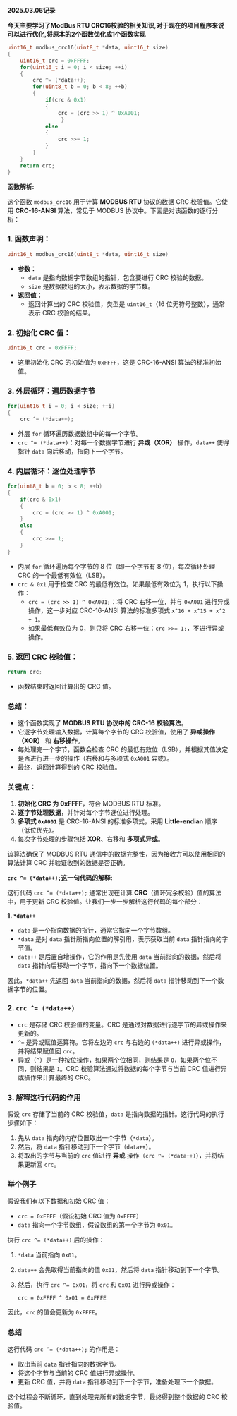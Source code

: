 **2025.03.06记录**

**今天主要学习了ModBus RTU CRC16校验的相关知识,对于现在的项目程序来说可以进行优化,将原本的2个函数优化成1个函数实现**

```c
uint16_t modbus_crc16(uint8_t *data, uint16_t size)
{
    uint16_t crc = 0xFFFF;
    for(uint16_t i = 0; i < size; ++i)
    {
        crc ^= (*data++);
        for(uint8_t b = 0; b < 8; ++b)
        {
            if(crc & 0x1)
            {
                crc = (crc >> 1) ^ 0xA001;
                 } 
            else
            {
                crc >>= 1;
            }  
        }
    }
    return crc;
}
```

**函数解析:**

这个函数 `modbus_crc16` 用于计算 **MODBUS RTU** 协议的数据 CRC 校验值。它使用 **CRC-16-ANSI** 算法，常见于 MODBUS 协议中。下面是对该函数的逐行分析：

### 1. 函数声明：
```c
uint16_t modbus_crc16(uint8_t *data, uint16_t size)
```
- **参数：**
  - `data` 是指向数据字节数组的指针，包含要进行 CRC 校验的数据。
  - `size` 是数据数组的大小，表示数据的字节数。
- **返回值：**
  - 返回计算出的 CRC 校验值，类型是 `uint16_t`（16 位无符号整数），通常表示 CRC 校验的结果。

### 2. 初始化 CRC 值：
```c
uint16_t crc = 0xFFFF;
```
- 这里初始化 CRC 的初始值为 `0xFFFF`，这是 CRC-16-ANSI 算法的标准初始值。
  
### 3. 外层循环：遍历数据字节
```c
for(uint16_t i = 0; i < size; ++i)
{
    crc ^= (*data++);
```
- 外层 `for` 循环遍历数据数组中的每一个字节。
- `crc ^= (*data++)`：对每一个数据字节进行 **异或（XOR）** 操作，`data++` 使得指针 `data` 向后移动，指向下一个字节。

### 4. 内层循环：逐位处理字节
```c
for(uint8_t b = 0; b < 8; ++b)
{
    if(crc & 0x1)
    {
        crc = (crc >> 1) ^ 0xA001;
    }
    else
    {
        crc >>= 1;
    }
}
```
- 内层 `for` 循环遍历每个字节的 8 位（即一个字节有 8 位），每次循环处理 CRC 的一个最低有效位（LSB）。
- `crc & 0x1` 用于检查 CRC 的最低有效位。如果最低有效位为 1，执行以下操作：
  - `crc = (crc >> 1) ^ 0xA001;`：将 CRC 右移一位，并与 `0xA001` 进行异或操作，这一步对应 CRC-16-ANSI 算法的标准多项式 `x^16 + x^15 + x^2 + 1`。
  - 如果最低有效位为 0，则只将 CRC 右移一位：`crc >>= 1;`，不进行异或操作。

### 5. 返回 CRC 校验值：
```c
return crc;
```
- 函数结束时返回计算出的 CRC 值。

### 总结：

- 这个函数实现了 **MODBUS RTU 协议中的 CRC-16 校验算法**。
- 它逐字节处理输入数据，计算每个字节的 CRC 校验值，使用了 **异或操作（XOR）** 和 **右移操作**。
- 每处理完一个字节，函数会检查 CRC 的最低有效位（LSB），并根据其值决定是否进行进一步的操作（右移和与多项式 `0xA001` 异或）。
- 最终，返回计算得到的 CRC 校验值。

### 关键点：
1. **初始化 CRC 为 0xFFFF**，符合 MODBUS RTU 标准。
2. **逐字节处理数据**，并针对每个字节逐位进行处理。
3. **多项式 `0xA001`** 是 CRC-16-ANSI 的标准多项式，采用 **Little-endian** 顺序（低位优先）。
4. 每次字节处理的步骤包括 **XOR**、右移和 **多项式异或**。

该算法确保了 MODBUS RTU 通信中的数据完整性，因为接收方可以使用相同的算法计算 CRC 并验证收到的数据是否正确。





**`crc ^= (*data++);`这一句代码的解释:**

这行代码 `crc ^= (*data++);` 通常出现在计算 **CRC**（循环冗余校验）值的算法中，用于更新 CRC 校验值。让我们一步一步解析这行代码的每个部分：

**1. `*data++`**

- `data` 是一个指向数据的指针，通常它指向一个字节数组。
- `*data` 是对 `data` 指针所指向位置的解引用，表示获取当前 `data` 指针指向的字节值。
- `data++` 是后置自增操作，它的作用是先使用 `data` 当前指向的数据，然后将 `data` 指针向后移动一个字节，指向下一个数据位置。
  

因此，`*data++` 先返回 `data` 当前指向的数据，然后将 `data` 指针移动到下一个数据字节的位置。

### 2. `crc ^= (*data++)`

- `crc` 是存储 CRC 校验值的变量。CRC 是通过对数据进行逐字节的异或操作来更新的。
- `^=` 是异或赋值运算符。它将左边的 `crc` 与右边的 `(*data++)` 进行异或操作，并将结果赋值回 `crc`。
- 异或（`^`）是一种按位操作，如果两个位相同，则结果是 `0`，如果两个位不同，则结果是 `1`。CRC 校验算法通过将数据的每个字节与当前 CRC 值进行异或操作来计算最终的 CRC。

### 3. 解释这行代码的作用

假设 `crc` 存储了当前的 CRC 校验值，`data` 是指向数据的指针。这行代码的执行步骤如下：

1. 先从 `data` 指向的内存位置取出一个字节（`*data`）。
2. 然后，将 `data` 指针移动到下一个字节（`data++`）。
3. 将取出的字节与当前的 `crc` 值进行 **异或** 操作（`crc ^= (*data++)`），并将结果更新回 `crc`。

### 举个例子

假设我们有以下数据和初始 CRC 值：

- `crc = 0xFFFF`（假设初始 CRC 值为 `0xFFFF`）
- `data` 指向一个字节数组，假设数组的第一个字节为 `0x01`。

执行 `crc ^= (*data++)` 后的操作：

1. `*data` 当前指向 `0x01`。
2. `data++` 会先取得当前指向的值 `0x01`，然后将 `data` 指针移动到下一个字节。
3. 然后，执行 `crc ^= 0x01`，将 `crc` 和 `0x01` 进行异或操作：

   ```
   crc = 0xFFFF ^ 0x01 = 0xFFFE
   ```

因此，`crc` 的值会更新为 `0xFFFE`。

### 总结

这行代码 `crc ^= (*data++);` 的作用是：

- 取出当前 `data` 指针指向的数据字节。
- 将这个字节与当前的 CRC 值进行异或操作。
- 更新 CRC 值，并将 `data` 指针移动到下一个字节，准备处理下一个数据。

这个过程会不断循环，直到处理完所有的数据字节，最终得到整个数据的 CRC 校验值。
